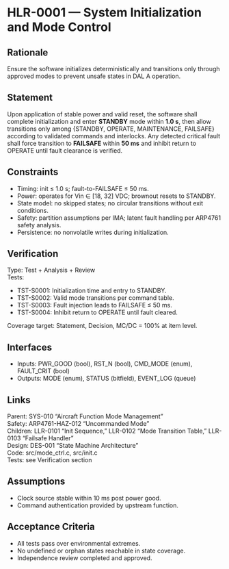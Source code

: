 # HLR-0001 — System Initialization and Mode Control

## Rationale
Ensure the software initializes deterministically and transitions only through approved modes to prevent unsafe states in DAL A operation.

## Statement
Upon application of stable power and valid reset, the software shall complete initialization and enter **STANDBY** mode within **1.0 s**, then allow transitions only among {STANDBY, OPERATE, MAINTENANCE, FAILSAFE} according to validated commands and interlocks. Any detected critical fault shall force transition to **FAILSAFE** within **50 ms** and inhibit return to OPERATE until fault clearance is verified.

## Constraints
- Timing: init ≤ 1.0 s; fault-to-FAILSAFE ≤ 50 ms.
- Power: operates for Vin ∈ [18, 32] VDC; brownout resets to STANDBY.
- State model: no skipped states; no circular transitions without exit conditions.
- Safety: partition assumptions per IMA; latent fault handling per ARP4761 safety analysis.
- Persistence: no nonvolatile writes during initialization.

## Verification
Type: Test + Analysis + Review  
Tests:
- TST-S0001: Initialization time and entry to STANDBY.
- TST-S0002: Valid mode transitions per command table.
- TST-S0003: Fault injection leads to FAILSAFE ≤ 50 ms.
- TST-S0004: Inhibit return to OPERATE until fault cleared.

Coverage target: Statement, Decision, MC/DC = 100% at item level.

## Interfaces
- Inputs: PWR_GOOD (bool), RST_N (bool), CMD_MODE (enum), FAULT_CRIT (bool)
- Outputs: MODE (enum), STATUS (bitfield), EVENT_LOG (queue)

## Links
Parent: SYS-010 “Aircraft Function Mode Management”  
Safety: ARP4761-HAZ-012 “Uncommanded Mode”  
Children: LLR-0101 “Init Sequence,” LLR-0102 “Mode Transition Table,” LLR-0103 “Failsafe Handler”  
Design: DES-001 “State Machine Architecture”  
Code: src/mode_ctrl.c, src/init.c  
Tests: see Verification section

## Assumptions
- Clock source stable within 10 ms post power good.
- Command authentication provided by upstream function.

## Acceptance Criteria
- All tests pass over environmental extremes.
- No undefined or orphan states reachable in state coverage.
- Independence review completed and approved.
